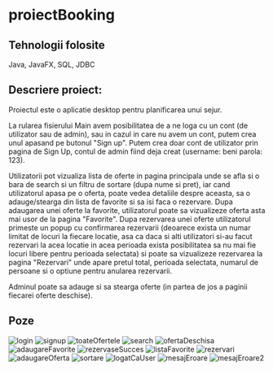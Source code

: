# proiectBooking

## Tehnologii folosite
Java, JavaFX, SQL, JDBC


## Descriere proiect:
  Proiectul este o aplicatie desktop pentru planificarea unui sejur.
  
  La rularea fisierului Main avem posibilitatea de a ne loga cu un cont (de utilizator sau de admin), sau in cazul in care nu avem un cont, putem crea unul apasand pe butonul "Sign up". Putem crea doar cont de utilizator prin pagina de Sign Up, contul de admin fiind deja creat (username: beni parola: 123).
  
  Utilizatorii pot vizualiza lista de oferte in pagina principala unde se afla si o bara de search si un filtru de sortare (dupa nume si pret), iar cand utilizatorul apasa pe o oferta, poate vedea detaliile despre aceasta, sa o adauge/stearga din lista de favorite si sa isi faca o rezervare.
  Dupa adaugarea unei oferte la favorite, utilizatorul poate sa vizualizeze oferta asta mai usor de la pagina "Favorite".
  Dupa rezervarea unei oferte utilizatorul primeste un popup cu confirmarea rezervarii (deoarece exista un numar limitat de locuri la fiecare locatie, asa ca daca si alti utilizatori si-au facut rezervari la acea locatie in acea perioada exista posibilitatea sa nu mai fie locuri libere pentru perioada selectata) si poate sa vizualizeze rezervarea la pagina "Rezervari" unde apare pretul total, perioada selectata, numarul de persoane si o optiune pentru anularea rezervarii.
  
  Adminul poate sa adauge si sa stearga oferte (in partea de jos a paginii fiecarei oferte deschise).

## Poze

![login](https://github.com/beni0104/proiect_pi/assets/105773450/cadedbd2-413b-430d-99a2-685dac07f6de)
![signup](https://github.com/beni0104/proiect_pi/assets/105773450/f9cd7215-6c5e-47b8-9af1-e44dc826f070)
![toateOfertele](https://github.com/beni0104/proiect_pi/assets/105773450/13add21a-46fd-442c-8864-1751eaa49cd5)
![search](https://github.com/beni0104/proiect_pi/assets/105773450/a046bab3-a2fd-4314-830a-fd44810e9566)
![ofertaDeschisa](https://github.com/beni0104/proiect_pi/assets/105773450/47ede6ee-ebdb-4f44-9c45-b4ae5e6d4571)
![adaugareFavorite](https://github.com/beni0104/proiect_pi/assets/105773450/32f41a4f-349a-4886-9df4-040dc1249a73)
![rezervaseSucces](https://github.com/beni0104/proiect_pi/assets/105773450/ab527f36-535f-40c8-abb3-7108cbd5458c)
![listaFavorite](https://github.com/beni0104/proiect_pi/assets/105773450/85099f2d-4b4f-4df5-9181-9dfe266f0d2a)
![rezervari](https://github.com/beni0104/proiect_pi/assets/105773450/43933dba-9a11-4fd4-8818-73a2ec7ae160)
![adaugareOferta](https://github.com/beni0104/proiect_pi/assets/105773450/6e76628a-373c-4ea3-ac86-3d43708396df)
![sortare](https://github.com/beni0104/proiect_pi/assets/105773450/0bb03531-b2b7-4c39-b6bc-6817de6d4b87)
![logatCaUser](https://github.com/beni0104/proiect_pi/assets/105773450/4afc2ca5-52b1-4b70-aab1-0ca3c1939b12)
![mesajEroare](https://github.com/beni0104/proiect_pi/assets/105773450/0dac5f87-66e9-4d51-909f-080254170127)
![mesajEroare2](https://github.com/beni0104/proiect_pi/assets/105773450/ca6634d5-9755-4a2c-b1cb-aa609f1f243d)
